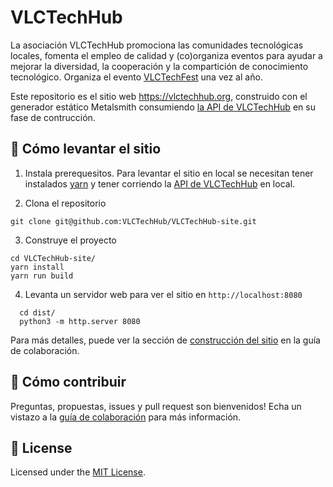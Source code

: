 # VLCTechHub

La asociación VLCTechHub promociona las comunidades tecnológicas locales, fomenta el empleo de calidad y (co)organiza eventos para ayudar a mejorar la diversidad, la cooperación y la compartición de conocimiento tecnológico. Organiza el evento [VLCTechFest](https://vlctechfest.org) una vez al año.

Este repositorio es el sitio web https://vlctechhub.org, construido con el generador estático Metalsmith consumiendo [la API de VLCTechHub](https://github.com/VLCTechHub/VLCTechHub-api) en su fase de contrucción.

## 🚀 Cómo levantar el sitio

1. Instala prerequesitos. Para levantar el sitio en local se necesitan tener instalados [yarn](https://yarnpkg.com/en/docs/instal) y tener corriendo la [API de VLCTechHub](https://github.com/VLCTechHub/VLCTechHub-api) en local.

2. Clona el repositorio

```
git clone git@github.com:VLCTechHub/VLCTechHub-site.git
```

3. Construye el proyecto

```
cd VLCTechHub-site/
yarn install
yarn run build
```

4. Levanta un servidor web para ver el sitio en `http://localhost:8080`

```
  cd dist/
  python3 -m http.server 8080
```

Para más detalles, puede ver la sección de [construcción del sitio](https://github.com/VLCTechHub/VLCTechHub-site/blob/master/CONTRIBUTING.md#-construyendo-el-sitio-web) en la guía de colaboración.

## 🤝 Cómo contribuir

Preguntas, propuestas, issues y pull request son bienvenidos!
Echa un vistazo a la [guía de colaboración](./CONTRIBUTING.md) para más información.

## :memo: License

Licensed under the [MIT License](./LICENSE).
